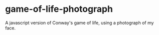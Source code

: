 game-of-life-photograph
=======================

A javascript version of Conway's game of life, using a photograph of my face. 
